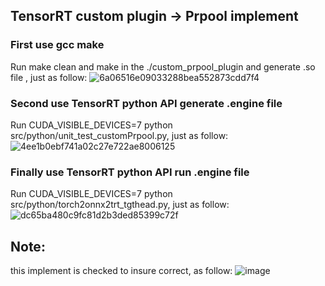 ## TensorRT custom plugin -> Prpool implement

### First use gcc make 
Run make clean and make in the ./custom_prpool_plugin and generate .so file , just as follow:
![6a06516e09033288bea552873cdd7f4](https://github.com/USCT-YQJ/custom_prpool_plugin/assets/96329803/3842d10c-d4cc-4955-8fac-6c40f636751a)
### Second use TensorRT python API generate .engine file
Run CUDA_VISIBLE_DEVICES=7 python src/python/unit_test_customPrpool.py, just as follow:
![4ee1b0ebf741a02c27e722ae8006125](https://github.com/USCT-YQJ/custom_prpool_plugin/assets/96329803/25999646-4db1-4e39-9fd2-6e295adbf4e0)
### Finally use TensorRT python API run .engine file
Run CUDA_VISIBLE_DEVICES=7 python src/python/torch2onnx2trt_tgthead.py, just as follow:
![dc65ba480c9fc81d2b3ded85399c72f](https://github.com/USCT-YQJ/custom_prpool_plugin/assets/96329803/0988d876-1fe8-4e34-9ddd-cac08bab0071)
## Note:
this implement is checked to insure correct, as follow:
![image](https://github.com/USCT-YQJ/custom_prpool_plugin/assets/96329803/cd0c1f93-5bdc-4905-ba34-0de048e1750c)
